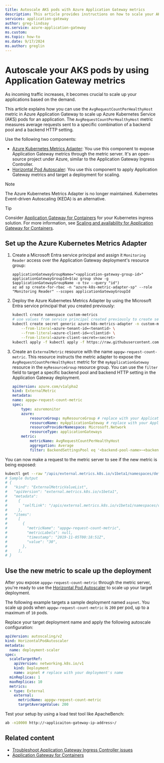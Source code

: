 ```yaml
---
title: Autoscale AKS pods with Azure Application Gateway metrics
description: This article provides instructions on how to scale your AKS backend pods by using Application Gateway metrics and the Azure Kubernetes Metrics Adapter.
services: application-gateway
author: greg-lindsay
ms.service: azure-application-gateway
ms.custom:
ms.topic: how-to
ms.date: 9/17/2024
ms.author: greglin
---
```


# Autoscale your AKS pods by using Application Gateway metrics

As incoming traffic increases, it becomes crucial to scale up your applications based on the demand.

This article explains how you can use the `AvgRequestCountPerHealthyHost` metric in Azure Application Gateway to scale up Azure Kubernetes Service (AKS) pods for an application. The `AvgRequestCountPerHealthyHost` metric measures average requests sent to a specific combination of a backend pool and a backend HTTP setting.

Use the following two components:

- [Azure Kubernetes Metrics Adapter](https://github.com/Azure/azure-k8s-metrics-adapter): You use this component to expose Application Gateway metrics through the metric server. It's an open-source project under Azure, similar to the Application Gateway Ingress Controller.
- [Horizontal Pod Autoscaler](/azure/aks/concepts-scale#horizontal-pod-autoscaler): You use this component to apply Application Gateway metrics and target a deployment for scaling.

> [!NOTE]
> The Azure Kubernetes Metrics Adapter is no longer maintained. Kubernetes Event-driven Autoscaling (KEDA) is an alternative.

> [!TIP]
> Consider [Application Gateway for Containers](for-containers/overview.md) for your Kubernetes ingress solution. For more information, see [Scaling and availability for Application Gateway for Containers](for-containers/scaling-zone-resiliency.md).

## Set up the Azure Kubernetes Metrics Adapter

1. Create a Microsoft Entra service principal and assign it `Monitoring Reader` access over the Application Gateway deployment's resource group:

    ```azurecli
    applicationGatewayGroupName="<application-gateway-group-id>"
    applicationGatewayGroupId=$(az group show -g $applicationGatewayGroupName -o tsv --query "id")
    az ad sp create-for-rbac -n "azure-k8s-metric-adapter-sp" --role "Monitoring Reader" --scopes applicationGatewayGroupId
    ```

1. Deploy the Azure Kubernetes Metrics Adapter by using the Microsoft Entra service principal that you created previously:

    ```bash
    kubectl create namespace custom-metrics
    # use values from service principal created previously to create secret
    kubectl create secret generic azure-k8s-metrics-adapter -n custom-metrics \
        --from-literal=azure-tenant-id=<tenantid> \
        --from-literal=azure-client-id=<clientid> \
        --from-literal=azure-client-secret=<secret>
    kubectl apply -f kubectl apply -f https://raw.githubusercontent.com/Azure/azure-k8s-metrics-adapter/master/deploy/adapter.yaml -n custom-metrics
    ```

1. Create an `ExternalMetric` resource with the name `appgw-request-count-metric`. This resource instructs the metric adapter to expose the `AvgRequestCountPerHealthyHost` metric for the `myApplicationGateway` resource in the `myResourceGroup` resource group. You can use the `filter` field to target a specific backend pool and backend HTTP setting in the Application Gateway deployment.

    ```yaml
    apiVersion: azure.com/v1alpha2
    kind: ExternalMetric
    metadata:
    name: appgw-request-count-metric
    spec:
        type: azuremonitor
        azure:
            resourceGroup: myResourceGroup # replace with your Application Gateway deployment's resource group name
            resourceName: myApplicationGateway # replace with your Application Gateway deployment's name
            resourceProviderNamespace: Microsoft.Network
            resourceType: applicationGateways
        metric:
            metricName: AvgRequestCountPerHealthyHost
            aggregation: Average
            filter: BackendSettingsPool eq '<backend-pool-name>~<backend-http-setting-name>' # optional
    ```

You can now make a request to the metric server to see if the new metric is being exposed:

```bash
kubectl get --raw "/apis/external.metrics.k8s.io/v1beta1/namespaces/default/appgw-request-count-metric"
# Sample Output
# {
#   "kind": "ExternalMetricValueList",
#   "apiVersion": "external.metrics.k8s.io/v1beta1",
#   "metadata":
#     {
#       "selfLink": "/apis/external.metrics.k8s.io/v1beta1/namespaces/default/appgw-request-count-metric",
#     },
#   "items":
#     [
#       {
#         "metricName": "appgw-request-count-metric",
#         "metricLabels": null,
#         "timestamp": "2019-11-05T00:18:51Z",
#         "value": "30",
#       },
#     ],
# }
```

## Use the new metric to scale up the deployment

After you expose `appgw-request-count-metric` through the metric server, you're ready to use the [Horizontal Pod Autoscaler](/azure/aks/concepts-scale#horizontal-pod-autoscaler) to scale up your target deployment.

The following example targets a sample deployment named `aspnet`. You scale up pods when `appgw-request-count-metric` is `200` per pod, up to a maximum of `10` pods.

Replace your target deployment name and apply the following autoscale configuration:

```yaml
apiVersion: autoscaling/v2
kind: HorizontalPodAutoscaler
metadata:
  name: deployment-scaler
spec:
  scaleTargetRef:
    apiVersion: networking.k8s.io/v1
    kind: Deployment
    name: aspnet # replace with your deployment's name
  minReplicas: 1
  maxReplicas: 10
  metrics:
  - type: External
    external:
      metricName: appgw-request-count-metric
      targetAverageValue: 200
```

Test your setup by using a load test tool like ApacheBench:

```bash
ab -n10000 http://<applicaiton-gateway-ip-address>/
```

## Related content

- [Troubleshoot Application Gateway Ingress Controller issues](ingress-controller-troubleshoot.md)
- [Application Gateway for Containers](for-containers/overview.md)
